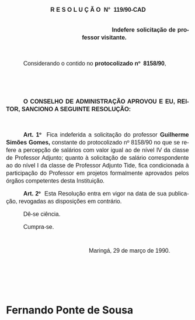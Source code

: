 <body lang=PT-BR style='tab-interval:35.4pt'>

<div class=Section1>

<p class=MsoNormal align=center style='text-align:center'><b style='mso-bidi-font-weight:
normal'><span style='font-size:9.5pt;mso-bidi-font-size:10.0pt;font-family:
"Courier New";mso-bidi-font-family:"Times New Roman"'><![if !supportEmptyParas]>&nbsp;<![endif]><o:p></o:p></span></b></p>

<p class=MsoNormal align=center style='text-align:center'><b style='mso-bidi-font-weight:
normal'><span style='font-size:9.5pt;mso-bidi-font-size:10.0pt;font-family:
"Courier New";mso-bidi-font-family:"Times New Roman"'><![if !supportEmptyParas]>&nbsp;<![endif]><o:p></o:p></span></b></p>

<p class=MsoNormal style='text-align:justify'><b style='mso-bidi-font-weight:
normal'><span style='font-size:12.0pt;mso-bidi-font-size:10.0pt;font-family:
Arial'><![if !supportEmptyParas]>&nbsp;<![endif]><o:p></o:p></span></b></p>

<p class=MsoNormal align=center style='text-align:center'><b style='mso-bidi-font-weight:
normal'><span style='font-size:12.0pt;mso-bidi-font-size:10.0pt;font-family:
Arial'>R E S O L U Ç Ã O<span style="mso-spacerun: yes">  </span>N°<span
style="mso-spacerun: yes">  </span>119/90-CAD<o:p></o:p></span></b></p>

<p class=MsoNormal style='margin-top:0cm;margin-right:50.45pt;margin-bottom:
0cm;margin-left:108.0pt;margin-bottom:.0001pt;text-align:justify;line-height:
150%'><b style='mso-bidi-font-weight:normal'><span style='font-size:12.0pt;
mso-bidi-font-size:10.0pt;font-family:Arial'><![if !supportEmptyParas]>&nbsp;<![endif]><o:p></o:p></span></b></p>

<p class=MsoNormal style='margin-top:0cm;margin-right:2.45pt;margin-bottom:
36.0pt;margin-left:155.95pt;text-align:justify;text-indent:-7.1pt;line-height:
150%'><b style='mso-bidi-font-weight:normal'><span style='font-size:12.0pt;
mso-bidi-font-size:10.0pt;font-family:Arial'><span style="mso-spacerun:
yes">                 </span>Indefere solicitação de professor visitante.<o:p></o:p></span></b></p>

<p class=MsoNormal style='text-align:justify;text-indent:35.45pt'><span
style='font-size:12.0pt;mso-bidi-font-size:10.0pt;font-family:Arial'>Considerando
o contido no <b>protocolizado nº <sup><span style="mso-spacerun: yes"> </span></sup>8158/90</b>,<o:p></o:p></span></p>

<p class=MsoNormal style='text-align:justify;text-indent:35.45pt;line-height:
150%'><span style='font-size:12.0pt;mso-bidi-font-size:10.0pt;font-family:Arial'><![if !supportEmptyParas]>&nbsp;<![endif]><o:p></o:p></span></p>

<p class=MsoNormal style='text-align:justify;text-indent:35.45pt;line-height:
150%'><span style='font-size:12.0pt;mso-bidi-font-size:10.0pt;font-family:Arial'><![if !supportEmptyParas]>&nbsp;<![endif]><o:p></o:p></span></p>

<p class=MsoNormal style='margin-right:2.45pt;text-align:justify;text-indent:
35.45pt;line-height:150%'><b><span style='font-size:12.0pt;mso-bidi-font-size:
10.0pt;font-family:Arial'>O CONSELHO DE ADMINISTRAÇÃO APROVOU E EU, REITOR,
SANCIONO A SEGUINTE RESOLUÇÃO:<o:p></o:p></span></b></p>

<p class=MsoNormal style='text-align:justify;text-indent:35.45pt;line-height:
150%'><span style='font-size:12.0pt;mso-bidi-font-size:10.0pt;font-family:Arial'><![if !supportEmptyParas]>&nbsp;<![endif]><o:p></o:p></span></p>

<p class=MsoNormal style='margin-right:2.45pt;text-align:justify;text-indent:
35.45pt;line-height:150%'><b><span style='font-size:12.0pt;mso-bidi-font-size:
10.0pt;font-family:Arial'>Art. 1º<span style="mso-spacerun: yes">  </span></span></b><span
style='font-size:12.0pt;mso-bidi-font-size:10.0pt;font-family:Arial'>Fica
indeferida a solicitação do professor <b style='mso-bidi-font-weight:normal'>Guilherme
Simões Gomes, </b>constante do protocolizado nº 8158/90 no que se refere a
percepção de salários com valor igual ao de nível IV da classe de Professor
Adjunto; quanto à solicitação de salário correspondente ao do nível I da classe
de Professor Adjunto Tide, fica condicionada à participação do Professor em
projetos formalmente aprovados pelos órgãos competentes desta Instituição.<o:p></o:p></span></p>

<p class=MsoNormal style='margin-right:2.45pt;text-align:justify;text-indent:
35.45pt;line-height:150%'><b><span style='font-size:12.0pt;mso-bidi-font-size:
10.0pt;font-family:Arial'>Art. 2º<span style="mso-spacerun: yes">  </span></span></b><span
style='font-size:12.0pt;mso-bidi-font-size:10.0pt;font-family:Arial'>Esta
Resolução entra em vigor na data de sua publicação, revogadas as disposições em
contrário.<o:p></o:p></span></p>

<p class=MsoNormal style='text-align:justify;text-indent:35.45pt;line-height:
150%'><span style='font-size:12.0pt;mso-bidi-font-size:10.0pt;font-family:Arial'>Dê-se
ciência.<o:p></o:p></span></p>

<p class=MsoNormal style='margin-bottom:3.6pt;text-align:justify;text-indent:
35.45pt;line-height:150%'><span style='font-size:12.0pt;mso-bidi-font-size:
10.0pt;font-family:Arial'>Cumpra-se.<o:p></o:p></span></p>

<p class=MsoNormal style='text-align:justify'><span style='font-size:12.0pt;
mso-bidi-font-size:10.0pt;font-family:Arial'><![if !supportEmptyParas]>&nbsp;<![endif]><o:p></o:p></span></p>

<p class=MsoNormal style='text-align:justify;text-indent:6.0cm'><span
style='font-size:12.0pt;mso-bidi-font-size:10.0pt;font-family:Arial'>Maringá,
29 de março de 1990.<o:p></o:p></span></p>

<p class=MsoNormal style='text-align:justify;text-indent:6.0cm'><span
style='font-size:12.0pt;mso-bidi-font-size:10.0pt;font-family:Arial'><![if !supportEmptyParas]>&nbsp;<![endif]><o:p></o:p></span></p>

<p class=MsoNormal style='text-align:justify;text-indent:6.0cm'><span
style='font-size:12.0pt;mso-bidi-font-size:10.0pt;font-family:Arial'><![if !supportEmptyParas]>&nbsp;<![endif]><o:p></o:p></span></p>

<p class=MsoNormal style='text-align:justify;text-indent:6.0cm'><span
style='font-size:12.0pt;mso-bidi-font-size:10.0pt;font-family:Arial'><![if !supportEmptyParas]>&nbsp;<![endif]><o:p></o:p></span></p>

<h1>Fernando Ponte de Sousa</h1>

<p class=MsoNormal style='text-align:justify;text-indent:6.0cm'><span
style='font-size:12.0pt;mso-bidi-font-size:10.0pt;font-family:Arial'><![if !supportEmptyParas]>&nbsp;<![endif]><o:p></o:p></span></p>

</div>

</body>
